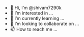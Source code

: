 - 👋 Hi, I’m @shivam7290k
- 👀 I’m interested in ...
- 🌱 I’m currently learning ...
- 💞️ I’m looking to collaborate on ...
- 📫 How to reach me ...

<!---
shivam7290k/shivam7290k is a ✨ special ✨ repository because its `README.md` (this file) appears on your GitHub profile.
You can click the Preview link to take a look at your changes.
--->
